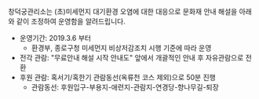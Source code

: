 창덕궁관리소는 (초)미세먼지 대기환경 오염에 대한 대응으로 문화재 안내 해설을 아래와 같이 조정하여 운영함을 알려드립니다.
- 운영기간: 2019.3.6 부터
  * 환경부, 종로구청 미세먼지 비상저감조치 시행 기준에 따라 운영
- 전각 관람: "무료안내 해설 시작 안내도" 앞에서 개괄적인 안내 후 자유관람으로 전환
- 후원 관람: 혹서기/혹한기 관람동선(옥류천 코스 제외)으로 50분 진행
  * 관람동선: 후원입구-부용지-애련지-관람지-연경당-향나무길-퇴장